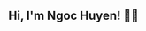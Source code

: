 ## Hi, I'm Ngoc Huyen! 🙋‍♀️

<!--
**NgHuyn/NgHuyn** is a ✨ _special_ ✨ repository because its `README.md` (this file) appears on your GitHub profile.



<p align="center"> <img src="https://github-readme-stats.vercel.app/api?username=NgHuyn&show_icons=true&theme=gotham" alt="NgHuyn" />
<a href="https://myoctocat.dev/@sw-yx/octocat">
  <img align="right" src="https://user-images.githubusercontent.com/6764957/101532175-1cda1580-39cf-11eb-92fc-8466f97122fc.png" width=200 />
</a>
